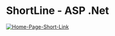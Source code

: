 # ShortLine - ASP .Net
<a href="https://ibb.co/n8c80JM"><img src="https://i.ibb.co/Wpyp3Jv/Home-Page-Short-Link.png" alt="Home-Page-Short-Link" border="0"></a>
